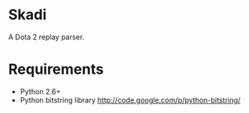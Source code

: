 Skadi
=====

A Dota 2 replay parser.

Requirements
============

+ Python 2.6+
+ Python bitstring library
    http://code.google.com/p/python-bitstring/
